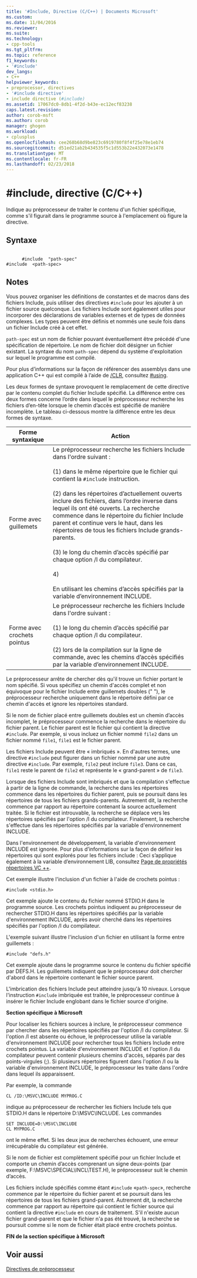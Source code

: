 ```yaml
---
title: '#Include, Directive (C/C++) | Documents Microsoft'
ms.custom: 
ms.date: 11/04/2016
ms.reviewer: 
ms.suite: 
ms.technology:
- cpp-tools
ms.tgt_pltfrm: 
ms.topic: reference
f1_keywords:
- '#include'
dev_langs:
- C++
helpviewer_keywords:
- preprocessor, directives
- '#include directive'
- include directive (#include)
ms.assetid: 17067dc0-8db1-4f2d-b43e-ec12ecf83238
caps.latest.revision: 
author: corob-msft
ms.author: corob
manager: ghogen
ms.workload:
- cplusplus
ms.openlocfilehash: cee268b68d9be823c6919780f8f4f25e78e1eb74
ms.sourcegitcommit: d51ed21ab2b434535f5c1d553b22e432073e1478
ms.translationtype: MT
ms.contentlocale: fr-FR
ms.lasthandoff: 02/23/2018
---
```

# <a name="include-directive-cc"></a>#include, directive (C/C++)
Indique au préprocesseur de traiter le contenu d'un fichier spécifique, comme s'il figurait dans le programme source à l'emplacement où figure la directive.  
  
## <a name="syntax"></a>Syntaxe  
  
```  
  
      #include  "path-spec"  
#include  <path-spec>  
```  
  
## <a name="remarks"></a>Notes  
 Vous pouvez organiser les définitions de constantes et de macros dans des fichiers Include, puis utiliser des directives `#include` pour les ajouter à un fichier source quelconque. Les fichiers Include sont également utiles pour incorporer des déclarations de variables externes et de types de données complexes. Les types peuvent être définis et nommés une seule fois dans un fichier Include créé à cet effet.  
  
 `path-spec` est un nom de fichier pouvant éventuellement être précédé d'une spécification de répertoire. Le nom de fichier doit désigner un fichier existant. La syntaxe du nom `path-spec` dépend du système d'exploitation sur lequel le programme est compilé.  
  
 Pour plus d’informations sur la façon de référencer des assemblys dans une application C++ qui est compilé à l’aide de [/CLR](../build/reference/clr-common-language-runtime-compilation.md), consultez [#using](../preprocessor/hash-using-directive-cpp.md).  
  
 Les deux formes de syntaxe provoquent le remplacement de cette directive par le contenu complet du fichier Include spécifié. La différence entre ces deux formes concerne l’ordre dans lequel le préprocesseur recherche les fichiers d’en-tête lorsque le chemin d’accès est spécifié de manière incomplète. Le tableau ci-dessous montre la différence entre les deux formes de syntaxe.  
  
|Forme syntaxique|Action|  
|-----------------|------------|  
|Forme avec guillemets|Le préprocesseur recherche les fichiers Include dans l'ordre suivant :<br /><br /> (1) dans le même répertoire que le fichier qui contient la `#include` instruction.<br /><br /> (2) dans les répertoires d’actuellement ouverts inclure des fichiers, dans l’ordre inverse dans lequel ils ont été ouverts. La recherche commence dans le répertoire du fichier Include parent et continue vers le haut, dans les répertoires de tous les fichiers Include grands-parents.<br /><br /> (3) le long du chemin d’accès spécifié par chaque option /I du compilateur.<br /><br /> 4)<br /><br /> En utilisant les chemins d’accès spécifiés par la variable d’environnement INCLUDE.|  
|Forme avec crochets pointus|Le préprocesseur recherche les fichiers Include dans l'ordre suivant :<br /><br /> (1) le long du chemin d’accès spécifié par chaque option /I du compilateur.<br /><br /> (2) lors de la compilation sur la ligne de commande, avec les chemins d’accès spécifiés par la variable d’environnement INCLUDE.|  
  
 Le préprocesseur arrête de chercher dès qu'il trouve un fichier portant le nom spécifié. Si vous spécifiez un chemin d'accès complet et non équivoque pour le fichier Include entre guillemets doubles (" "), le préprocesseur recherche uniquement dans le répertoire défini par ce chemin d'accès et ignore les répertoires standard.  
  
 Si le nom de fichier placé entre guillemets doubles est un chemin d’accès incomplet, le préprocesseur commence la recherche dans le répertoire du fichier parent. Le fichier parent est le fichier qui contient la directive `#include`. Par exemple, si vous incluez un fichier nommé `file2` dans un fichier nommé `file1`, `file1` est le fichier parent.  
  
 Les fichiers Include peuvent être « imbriqués ». En d'autres termes, une directive `#include` peut figurer dans un fichier nommé par une autre directive `#include`. Par exemple, `file2` peut inclure `file3`. Dans ce cas, `file1` reste le parent de `file2` et représente le « grand-parent » de `file3`.  
  
 Lorsque des fichiers Include sont imbriqués et que la compilation s'effectue à partir de la ligne de commande, la recherche dans les répertoires commence dans les répertoires du fichier parent, puis se poursuit dans les répertoires de tous les fichiers grands-parents. Autrement dit, la recherche commence par rapport au répertoire contenant la source actuellement traitée. Si le fichier est introuvable, la recherche se déplace vers les répertoires spécifiés par l'option /I du compilateur. Finalement, la recherche s'effectue dans les répertoires spécifiés par la variable d'environnement INCLUDE.  
  
 Dans l'environnement de développement, la variable d'environnement INCLUDE est ignorée. Pour plus d’informations sur la façon de définir les répertoires qui sont explorés pour les fichiers include : Ceci s’applique également à la variable d’environnement LIB, consultez [Page de propriétés répertoires VC ++](../ide/vcpp-directories-property-page.md).  
  
 Cet exemple illustre l'inclusion d'un fichier à l'aide de crochets pointus :  
  
```  
#include <stdio.h>  
```  
  
 Cet exemple ajoute le contenu du fichier nommé STDIO.H dans le programme source. Les crochets pointus indiquent au préprocesseur de rechercher STDIO.H dans les répertoires spécifiés par la variable d'environnement INCLUDE, après avoir cherché dans les répertoires spécifiés par l'option /I du compilateur.  
  
 L'exemple suivant illustre l'inclusion d'un fichier en utilisant la forme entre guillemets :  
  
```  
#include "defs.h"  
```  
  
 Cet exemple ajoute dans le programme source le contenu du fichier spécifié par DEFS.H. Les guillemets indiquent que le préprocesseur doit chercher d'abord dans le répertoire contenant le fichier source parent.  
  
 L'imbrication des fichiers Include peut atteindre jusqu'à 10 niveaux. Lorsque l'instruction `#include` imbriquée est traitée, le préprocesseur continue à insérer le fichier Include englobant dans le fichier source d'origine.  
  
 **Section spécifique à Microsoft**  
  
 Pour localiser les fichiers sources à inclure, le préprocesseur commence par chercher dans les répertoires spécifiés par l'option /I du compilateur. Si l'option /I est absente ou échoue, le préprocesseur utilise la variable d'environnement INCLUDE pour rechercher tous les fichiers Include entre crochets pointus. La variable d'environnement INCLUDE et l'option /I du compilateur peuvent contenir plusieurs chemins d'accès, séparés par des points-virgules (;). Si plusieurs répertoires figurent dans l'option /I ou la variable d'environnement INCLUDE, le préprocesseur les traite dans l'ordre dans lequel ils apparaissent.  
  
 Par exemple, la commande  
  
```  
CL /ID:\MSVC\INCLUDE MYPROG.C  
```  
  
 indique au préprocesseur de rechercher les fichiers Include tels que STDIO.H dans le répertoire D:\MSVC\INCLUDE\. Les commandes  
  
```  
SET INCLUDE=D:\MSVC\INCLUDE  
CL MYPROG.C  
```  
  
 ont le même effet. Si les deux jeux de recherches échouent, une erreur irrécupérable du compilateur est générée.  
  
 Si le nom de fichier est complètement spécifié pour un fichier Include et comporte un chemin d’accès comprenant un signe deux-points (par exemple, F:\MSVC\SPECIAL\INCL\TEST.H), le préprocesseur suit le chemin d’accès.  
  
 Les fichiers include spécifiés comme étant `#include` «`path-spec`», recherche commence par le répertoire du fichier parent et se poursuit dans les répertoires de tous les fichiers grand-parent. Autrement dit, la recherche commence par rapport au répertoire qui contient le fichier source qui contient la directive `#include` en cours de traitement. S'il n'existe aucun fichier grand-parent et que le fichier n'a pas été trouvé, la recherche se poursuit comme si le nom de fichier était placé entre crochets pointus.  
  
 **FIN de la section spécifique à Microsoft**  
  
## <a name="see-also"></a>Voir aussi  
 [Directives de préprocesseur](../preprocessor/preprocessor-directives.md)